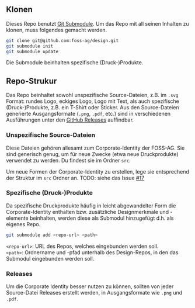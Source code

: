## Klonen
Dieses Repo benutzt [Git Submodule](https://git-scm.com/book/en/v2/Git-Tools-Submodules). Um das Repo mit all seinen Inhalten zu klonen, muss folgendes gemacht werden.

```bash
git clone git@github.com:foss-ag/design.git
git submodule init
git submodule update
```

Die Submodule beinhalten spezifische (Druck-)Produkte. 

## Repo-Strukur
Das Repo beinhaltet sowohl unspezifische Source-Dateien, z.B. im `.svg` Format: rundes Logo, eckiges Logo, Logo mit Text, als auch spezifische (Druck-)Produkte, z.B. ein T-Shirt oder Sticker. Aus den Source-Dateien generierte Ausgangsformate (`.png`, `.pdf`, etc.) sind in verschiedenen Ausführungen unter den [GitHub Releases](https://github.com/foss-ag/design/releases) auffindbar.

### Unspezifische Source-Dateien
Diese Dateien gehören allesamt zum Corporate-Identity der FOSS-AG. Sie sind generisch genug, um für neue Zwecke (etwa neue Druckprodukte) verwendet zu werden. Du findest sie im Ordner `src`.

Um neue Formen der Corporate-Identity zu erstellen, lege sie entsprechend der Struktur im `src` Ordner an. TODO: siehe das Issue [#17](https://github.com/foss-ag/design/issues/17)

### Spezifische (Druck-)Produkte
Da spezifische Druckprodukte häufig in leicht abgewandelter Form die Corporate-Identity enthalten bzw. zusätzliche Designmerkmale und -elemente beinhalten, werden diese als Submodul hinzugefügt d.h. als eigenes Repo.

```bash
git submodule add <repo-url> <path>
```

`<repo-url>`: URL des Repos, welches eingebunden werden soll.  
`<path>`: Ordnername und -pfad unterhalb des Design-Repos, in den das Submodul eingebunden werden soll.

### Releases
Um die Corporate Identity besser nutzen zu können, sollten von jeder Source-Datei Releases erstellt werden, in Ausgangsformate wie `.png` und `.pdf`.
